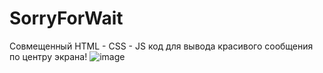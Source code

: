 # SorryForWait
Совмещенный HTML - CSS - JS код для вывода красивого сообщения по центру экрана!
![image](https://github.com/user-attachments/assets/a2a2f0de-8103-4f3d-88a9-926c9e43407c)
